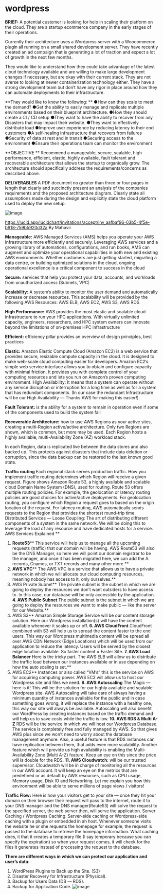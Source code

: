 # wordpress

**BRIEF:**
A potential customer is looking for help in scaling their platform on the cloud. They are a startup ecommerce company in the early stages of their operations. 

Currently their architecture uses a Wordpress server with a Woocommerce plugin all running on a small shared development server. They have recently created an ad campaign that is generating a lot of traction and expect a lot of growth in the next few months. 

They would like to understand how they could take advantage of the latest cloud technology available and are willing to make large development changes if necessary, but are okay with their current stack. They are not averse to looking at newer containerization technology either. They have a strong development team but don’t have any rigor in place around how they can automate deployments to their infrastructure.

**They would like to know the following:
**
●How can they scale to meet the demand?
●Get the ability to easily manage and replicate multiple environments based on their blueprint architecture. 
●How they should create a CI / CD setup
●They want to have the ability to recover from any Disasters that may impact their website.
●They want to effectively distribute load
●Improve user experience by reducing latency to their end customers
●A self-healing infrastructure that recovers from failures
●Security of data at rest and in transit
●Securing access to the environment
●Ensure their operations team can monitor the environment

**OBJECTIVE **
Recommend a manageable, secure, scalable, high performance, efficient, elastic, highly available, fault tolerant and recoverable architecture that allows the startup to organically grow. 
The architecture should specifically address the requirements/concerns as described above. 

**DELIVERABLES** 
A PDF document no greater than three or four pages in length that clearly and succinctly present an analysis of the companies requirements and the proposed architecture diagram. Clearly state all assumptions made during the design and explicitly state the cloud platform used to deploy the new setup.

![image](https://user-images.githubusercontent.com/13980382/130021070-9002e0d2-d855-42a2-918c-b8aad27685fe.png)

https://lucid.app/lucidchart/invitations/accept/inv_aafbaf96-03b5-4f5e-b918-759b5920d32a By Mahavir

**Manageable:** AWS Managed Services (AMS) helps you operate your AWS infrastructure more efficiently and securely. Leveraging AWS services and a growing library of automations, configurations, and run books, AMS can augment and optimize your operational capabilities in both new and existing AWS environments. Whether customers are just getting started, migrating a data centre, or building optimized solutions in the cloud, ongoing operational excellence is a critical component to success in the cloud

**Secure:** services that help you protect your data, accounts, and workloads from unauthorized access (Subnets, VPC)

**Scalability:** A system’s ability to monitor the user demand and automatically increase or decrease resources. This scalability will be provided by the following AWS Resources: AWS ELB, AWS EC2, AWS S3, AWS RDS.

**High Performance:** AWS provides the most elastic and scalable cloud infrastructure to run your HPC applications. With virtually unlimited capacity, engineers, researchers, and HPC system owners can innovate beyond the limitations of on-premises HPC infrastructure

**Efficient:** efficiency pillar provides an overview of design principles, best practices

**Elastic:** Amazon Elastic Compute Cloud (Amazon EC2) is a web service that provides secure, resizable compute capacity in the cloud. It is designed to make web-scale cloud computing easier for developers. Amazon EC2’s simple web service interface allows you to obtain and configure capacity with minimal friction. It provides you with complete control of your computing resources and lets you run on Amazon’s proven computing environment.
High Availability: It means that a system can operate without any service disruption or interruption for a long time as well as for a system that has redundant components. (In our case the redundant Infrastructure will be our High Availability — Thanks AWS for making this easier!).

**Fault Tolerant:** is the ability for a system to remain in operation even if some of the components used to build the system fail

**Recoverable Architecture:** how to use AWS Regions as your active sites, creating a multi-Region active/active architecture. Only two Regions are shown, which is common, but more may be used. Each Region hosts a highly available, multi-Availability Zone (AZ) workload stack. 

In each Region, data is replicated live between the data stores and also backed up. This protects against disasters that include data deletion or corruption, since the data backup can be restored to the last known good state.

**Traffic routing**
Each regional stack serves production traffic. How you implement traffic routing determines which Region will receive a given request. Figure shows Amazon Route 53, a highly available and scalable cloud Domain Name System (DNS), used for routing. Route 53 offers multiple routing policies. For example, the geolocation or latency routing policies are good choices for active/active deployments. For geolocation routing, you configure which Region a request goes to based on the origin location of the request. For latency routing, AWS automatically sends requests to the Region that provides the shortest round-trip time.
Distributed Services — Loose Coupling: The art of distributing different components of a system in the same network. We will be doing this to leverage the load of any resource and have dedicated hosts for a service.
AWS Services Explained
**
1.	**Route53****
This service will help us to manage all the upcoming requests (traffic) that our domain will be having. AWS Route53 will also be the DNS Manager, so here we will point our domain registrar to be the manager, and once it has been migrated here, we can add the A records, Cnames, or TXT records and many other more.**
2.	**AWS VPC****
The AWS VPC is a service that allows us to have a private network in which we will allocate our cloud computing resources, meaning nobody has access to it, only ourselves.**
3.	AWS Private Subnet**
The private subnet is the subnet in which we are going to deploy the resources we don’t want outsiders to have access to. In this case, our database will be only accessible by the application.
**4.	AWS Public Subnet**
The public subnet is the subnet in which we are going to deploy the resources we want to make public — like the server for our Website.**
5.	AWS S3**
Amazon Simple Storage Service will be our content storage solution. Here our Wordpress installation(s) will have the content available whenever it scales up or off.
**6.	AWS CloudFront**
CloudFront combined with S3 will help us to spread the content faster to the end users. This way our Wordpress multimedia content will be spread all over AWS CDN Network (Edge Locations) which will be used from our application to reduce the latency. Users will be served by the closest edge location available. So faster content = Faster Site.
**7.	AWS Load Balancer**
Here is the tricky part. The AWS ELB will allow us to distribute the traffic load between our instances available or in use depending on how the auto scaling is set.**
8.	AWS EC2**
Instances or also called “VM’s” this is the service on AWS for acquiring computing power. AWS EC2 will allow us to host our Wordpress site and files we need.
**9.	AWS Autoscaling**
The Magic — here is it! This will be the solution for our highly available and scalable Wordpress site. AWS Autoscaling will take care of always having a minimum quantity of instances available for the public and in case something goes wrong, it will replace the instance with a healthy one, this way our site will always be available.
Autoscaling will also benefit our WordPress by creating instances based on the traffic demand and will help us to save costs while the traffic is low.
**10.	AWS RDS & Multi A-Z**
RDS will be the service in which we will host our Wordpress Database. The service is completely free and fully managed by AWS. So that gives AWS plus since we won’t need to worry about the database management anymore. Also, a useful feature is that RDS instances can have replication between them, that adds even more scalability. Another feature which will provide us high availability is enabling the Multi-Availability Zone (Multi A-Z) feature. Keep an eye on this since the price will is double for the RDS.
**11.	AWS Cloudwatch:** will be our trusted supervisor. Cloudwatch will be in charge of monitoring all the resources in our AWS account. It will keep an eye on the metrics that are predefined or as default by AWS resources, such as CPU usage, Memory usage, Disk IO and Networking.
Let me explain you how this environment will be able to serve millions of page 
views / visitors!
 
**Traffic Flow:** 
Here is how your visitors get to your site — once they hit your domain on their browser their request will pass to the internet, route it to your DNS manager and the DNS manager(Route53) will solve the request to the specified server, the web server then, will serve the application.
Server Caching / Wordpress Caching: Server-side caching or Wordpress-side caching with a plugin or embedded in ah host. Whenever someone visits the website he or she requests the homepage for example; the request is passed to the database to retrieve the homepage information. What caching does, it that it creates a temporary file (I say temporary because you can specify the expiration) so when your request comes, it will check for the files it generates instead of processing the request to the database.

**There are different ways in which we can protect our application and user’s data:**
1.	WordPress Plugins to Back up the Site. (S3)
2.	Disaster Recovery for Infrastructure (Physical).
3.	Backup for Users Data (DB — RDS).
4.	Backup for Application Code.
![image](https://user-images.githubusercontent.com/13980382/130021229-df410b5a-1ef6-453a-b829-bcfb73d1c744.png)

